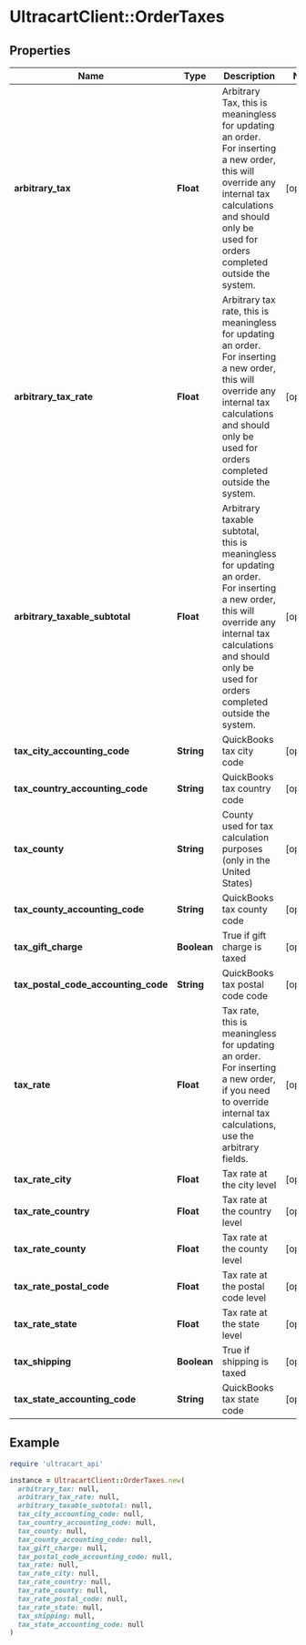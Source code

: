 # UltracartClient::OrderTaxes

## Properties

| Name | Type | Description | Notes |
| ---- | ---- | ----------- | ----- |
| **arbitrary_tax** | **Float** | Arbitrary Tax, this is meaningless for updating an order.  For inserting a new order, this will override any internal tax calculations and should only be used for orders completed outside the system. | [optional] |
| **arbitrary_tax_rate** | **Float** | Arbitrary tax rate, this is meaningless for updating an order.  For inserting a new order, this will override any internal tax calculations and should only be used for orders completed outside the system. | [optional] |
| **arbitrary_taxable_subtotal** | **Float** | Arbitrary taxable subtotal, this is meaningless for updating an order.  For inserting a new order, this will override any internal tax calculations and should only be used for orders completed outside the system. | [optional] |
| **tax_city_accounting_code** | **String** | QuickBooks tax city code | [optional] |
| **tax_country_accounting_code** | **String** | QuickBooks tax country code | [optional] |
| **tax_county** | **String** | County used for tax calculation purposes (only in the United States) | [optional] |
| **tax_county_accounting_code** | **String** | QuickBooks tax county code | [optional] |
| **tax_gift_charge** | **Boolean** | True if gift charge is taxed | [optional] |
| **tax_postal_code_accounting_code** | **String** | QuickBooks tax postal code code | [optional] |
| **tax_rate** | **Float** | Tax rate, this is meaningless for updating an order.  For inserting a new order, if you need to override internal tax calculations, use the arbitrary fields. | [optional] |
| **tax_rate_city** | **Float** | Tax rate at the city level | [optional] |
| **tax_rate_country** | **Float** | Tax rate at the country level | [optional] |
| **tax_rate_county** | **Float** | Tax rate at the county level | [optional] |
| **tax_rate_postal_code** | **Float** | Tax rate at the postal code level | [optional] |
| **tax_rate_state** | **Float** | Tax rate at the state level | [optional] |
| **tax_shipping** | **Boolean** | True if shipping is taxed | [optional] |
| **tax_state_accounting_code** | **String** | QuickBooks tax state code | [optional] |

## Example

```ruby
require 'ultracart_api'

instance = UltracartClient::OrderTaxes.new(
  arbitrary_tax: null,
  arbitrary_tax_rate: null,
  arbitrary_taxable_subtotal: null,
  tax_city_accounting_code: null,
  tax_country_accounting_code: null,
  tax_county: null,
  tax_county_accounting_code: null,
  tax_gift_charge: null,
  tax_postal_code_accounting_code: null,
  tax_rate: null,
  tax_rate_city: null,
  tax_rate_country: null,
  tax_rate_county: null,
  tax_rate_postal_code: null,
  tax_rate_state: null,
  tax_shipping: null,
  tax_state_accounting_code: null
)
```

